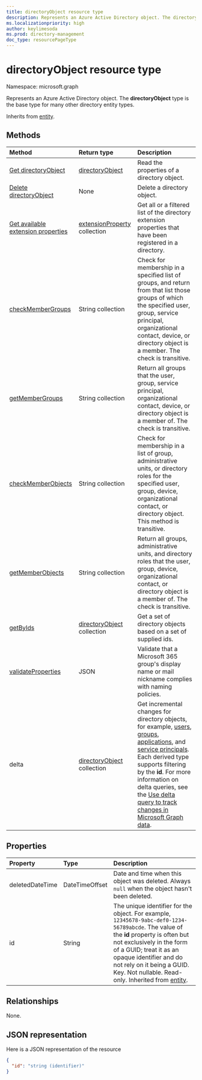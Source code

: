 ```yaml
---
title: directoryObject resource type
description: Represents an Azure Active Directory object. The directoryObject type is the base type for many other directory entity types.
ms.localizationpriority: high
author: keylimesoda
ms.prod: directory-management
doc_type: resourcePageType
---
```


# directoryObject resource type

Namespace: microsoft.graph

Represents an Azure Active Directory object. The **directoryObject** type is the base type for many other directory entity types.

Inherits from [entity](entity.md).

## Methods

| Method                                                                                          | Return type                                                       | Description                                                                                                                                                                                                                                                                                                                                                                                                                      |
| :---------------------------------------------------------------------------------------------- | :---------------------------------------------------------------- | :------------------------------------------------------------------------------------------------------------------------------------------------------------------------------------------------------------------------------------------------------------------------------------------------------------------------------------------------------------------------------------------------------------------------------- |
| [Get directoryObject](../api/directoryobject-get.md)                                            | [directoryObject](directoryobject.md)                             | Read the properties  of a directory object.                                                                                                                                                                                                                                                                                                                                                                                      |
| [Delete directoryObject](../api/directoryobject-delete.md)                                      | None                                                              | Delete a directory object.                                                                                                                                                                                                                                                                                                                                                                                                       |
| [Get available extension properties](../api/directoryobject-getavailableextensionproperties.md) | [extensionProperty](../resources/extensionproperty.md) collection | Get all or a filtered list of the directory extension properties that have been registered in a directory.                                                                                                                                                                                                                                                                                                                       |
| [checkMemberGroups](../api/directoryobject-checkmembergroups.md)                                | String collection                                                 | Check for membership in a specified list of groups, and return from that list those groups of which the specified user, group, service principal, organizational contact, device, or directory object is a member. The check is transitive.                                                                                                                                                                                      |
| [getMemberGroups](../api/directoryobject-getmembergroups.md)                                    | String collection                                                 | Return all groups that the user, group, service principal, organizational contact, device, or directory object is a member of. The check is transitive.                                                                                                                                                                                                                                                                          |
| [checkMemberObjects](../api/directoryobject-checkmemberobjects.md)                              | String collection                                                 | Check for membership in a list of group, administrative units, or directory roles for the specified user, group, device, organizational contact, or directory object. This method is transitive.                                                                                                                                                                                                                                 |
| [getMemberObjects](../api/directoryobject-getmemberobjects.md)                                  | String collection                                                 | Return all groups, administrative units, and directory roles that the user, group, device, organizational contact, or directory object is a member of. The check is transitive.                                                                                                                                                                                                                                                  |
| [getByIds](../api/directoryobject-getbyids.md)                                                  | [directoryObject](directoryobject.md) collection                  | Get a set of directory objects based on a set of supplied ids.                                                                                                                                                                                                                                                                                                                                                                   |
| [validateProperties](../api/directoryobject-validateproperties.md)                              | JSON                                                              | Validate that a Microsoft 365 group's display name or mail nickname complies with naming policies.                                                                                                                                                                                                                                                                                                                               |
| delta                                                                                           | [directoryObject](directoryObject.md) collection                  | Get incremental changes for directory objects, for example, [users](../api/user-delta.md), [groups](../api/group-delta.md), [applications](../api/application-delta.md), and [service principals](../api/serviceprincipal-delta.md). Each derived type supports filtering by the **id**. For more information on delta queries, see the [Use delta query to track changes in Microsoft Graph data](/graph/delta-query-overview). |

## Properties

| Property        | Type           | Description                                                                                                                                                                                                                                                                                                          |
| :-------------- | :------------- | :------------------------------------------------------------------------------------------------------------------------------------------------------------------------------------------------------------------------------------------------------------------------------------------------------------------- |
| deletedDateTime | DateTimeOffset | Date and time when this object was deleted. Always `null` when the object hasn't been deleted.                                                                                                                                                                                                                       |
| id              | String         | The unique identifier for the object. For example, `12345678-9abc-def0-1234-56789abcde`. The value of the **id** property is often but not exclusively in the form of a GUID; treat it as an opaque identifier and do not rely on it being a GUID. Key. Not nullable. Read-only. Inherited from [entity](entity.md). |

## Relationships

None.

## JSON representation

Here is a JSON representation of the resource

<!--{
  "blockType": "resource",
  "openType": true,
  "optionalProperties": [],
  "keyProperty": "id",
  "baseType": "microsoft.graph.entity",
  "@odata.type": "microsoft.graph.directoryObject",
  "@odata.annotations": [
    {
      "capabilities": {
        "skippable": false,
        "countable": false,
        "expandable": false,
        "filterable": false,
        "referenceable": false,
        "selectable": false
      }
    }
  ]
}-->

```json
{
  "id": "string (identifier)"
}
```

<!-- uuid: 8fcb5dbc-d5aa-4681-8e31-b001d5168d79
2015-10-25 14:57:30 UTC -->

<!-- {
  "type": "#page.annotation",
  "description": "directoryObject resource",
  "keywords": "",
  "section": "documentation",
  "tocPath": ""
}-->
